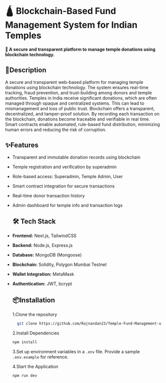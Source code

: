 
# 🛕 Blockchain-Based Fund Management System for Indian Temples
**🔐 A secure and transparent platform to manage temple donations using blockchain technology.**

## 📝Description
A secure and transparent web-based platform for managing temple donations using blockchain technology. The system ensures real-time tracking, fraud prevention, and trust-building among donors and temple authorities.
Temples in India receive significant donations, which are often managed through opaque and centralized systems. This can lead to mismanagement and loss of public trust. Blockchain offers a transparent, decentralized, and tamper-proof solution.
By recording each transaction on the blockchain, donations become traceable and verifiable in real time. Smart contracts enable automated, rule-based fund distribution, minimizing human errors and reducing the risk of corruption.

## ✨Features

- Transparent and immutable donation records using blockchain

- Temple registration and verification by superadmin

- Role-based access: Superadmin, Temple Admin, User

- Smart contract integration for secure transactions

- Real-time donor transaction history

- Admin dashboard for temple info and transaction logs
  ## 🛠️ Tech Stack
  
- **Frontend:** Next.js, TailwindCSS
- **Backend:** Node.js, Express.js
- **Database:** MongoDB (Mongoose)
- **Blockchain:** Solidity, Polygon Mumbai Testnet
- **Wallet Integration:** MetaMask
- **Authentication:** JWT, bcrypt

  ## 📦Installation
  1.Clone the repository
  
  ```bash
    git clone https://github.com/Rajnandan23/Temple-Fund-Management-using-Blockchain.git
  ```

  2.Install Dependencies
  
  ```bash
  npm install
  ```

  3.Set up environment variables in a ```.env``` file. Provide a sample ```.env.example``` for reference.
  
  4.Start the Application

  ```bash
  npm run dev
  ```
  


                                    
  


